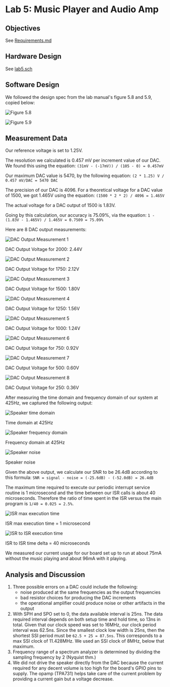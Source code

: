 # Lab 5: Music Player and Audio Amp

## Objectives

See [Requirements.md](Requirements.md)

## Hardware Design

See [lab5.sch](lab5.sch)

## Software Design

We followed the design spec from the lab manual's figure 5.8 and 5.9, copied below:

![Figure 5.8](figure5.8.png)

![Figure 5.9](figure5.9.png)

## Measurement Data

Our reference voltage is set to 1.25V.

The resolution we calculated is 0.457 mV per increment value of our DAC. We found this using the equation: `(31mV - (-17mV)) / (105 - 0) = 0.457mV`

Our maximum DAC value is 5470, by the following equation: `(2 * 1.25) V / 0.457 mV/DAC = 5470 DAC`

The precision of our DAC is 4096. For a theoretical voltage for a DAC value of 1500, we got 1.465V using the equation: `(1500 * 2 * 2) / 4096 = 1.465V`

The actual voltage for a DAC output of 1500 is 1.83V.

Going by this calculation, our accuracy is 75.09%, via the equation: `1 - (1.83V - 1.465V) / 1.465V = 0.7509 = 75.09%`

Here are 8 DAC output measurements:

![DAC Output Measurement 1](dac1.png)

DAC Output Voltage for 2000: 2.44V

![DAC Output Measurement 2](dac2.png)

DAC Output Voltage for 1750: 2.12V

![DAC Output Measurement 3](dac3.png)

DAC Output Voltage for 1500: 1.80V

![DAC Output Measurement 4](dac4.png)

DAC Output Voltage for 1250: 1.56V

![DAC Output Measurement 5](dac5.png)

DAC Output Voltage for 1000: 1.24V

![DAC Output Measurement 6](dac6.png)

DAC Output Voltage for 750: 0.92V

![DAC Output Measurement 7](dac7.png)

DAC Output Voltage for 500: 0.60V

![DAC Output Measurement 8](dac8.png)

DAC Output Voltage for 250: 0.36V

After measuring the time domain and frequency domain of our system at 425Hz, we captured the following output:

![Speaker time domain](time_domain.png)

Time domain at 425Hz

![Speaker frequency domain](frequency_domain.png)

Frequency domain at 425Hz

![Speaker noise](noise.png)

Speaker noise

Given the above output, we calculate our SNR to be 26.4dB according to this formula: `SNR = signal - noise = (-25.6dB) - (-52.0dB) = 26.4dB`

The maximum time required to execute our periodic interrupt service routine is 1 microsecond and the time between our ISR calls is about 40 microseconds. Therefore the ratio of time spent in the ISR versus the main program is `1/40 = 0.025 = 2.5%`.

![ISR max execution time](isr_max_time.png)

ISR max execution time = 1 microsecond

![ISR to ISR execution time](isr_to_isr_delta.png)

ISR to ISR time delta = 40 microseconds

We measured our current usage for our board set up to run at about 75mA without the music playing and about 96mA with it playing.

## Analysis and Discussion

1. Three possible errors on a DAC could include the following:
    - noise produced at the same frequencies as the output frequencies
    - bad resistor choices for producing the DAC increments
    - the operational amplifier could produce noise or other artifacts in the output
2. With SPH and SPO set to 0, the data available interval is 25ns. The data required interval depends on both setup time and hold time, so 13ns in total. Given that our clock speed was set to 16MHz, our clock period interval was 62.5ns. Since the smallest clock low width is 25ns, then the shortest SSI period must be `62.5 + 25 = 87.5ns`. This corresponds to a max SSI clock of 11.428MHz. We used an SSI clock of 8MHz, below that maximum.
3. Frequency range of a spectrum analyzer is determined by dividing the sampling frequency by 2 (Nyquist thm.)
4. We did not drive the speaker directly from the DAC because the current required for any decent volume is too high for the board's GPIO pins to supply. The opamp (TPA731) helps take care of the current problem by providing a current gain but a voltage decrease.
